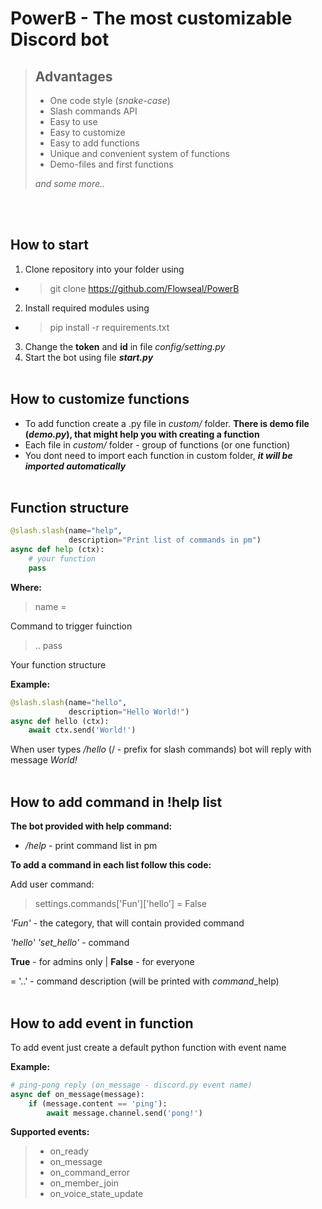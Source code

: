 # PowerB - The most customizable Discord bot
> ## **Advantages**
> - One code style (*snake-case*)
> - Slash commands API
> - Easy to use
> - Easy to customize
> - Easy to add functions
> - Unique and convenient system of functions
> - Demo-files and first functions
> 
> *and some more..*

<br><br>

## **How to start**
1) Clone repository into your folder using
- > git clone https://github.com/Flowseal/PowerB
2) Install required modules using
- > pip install -r requirements.txt
3) Change the **token** and **id** in file *config/setting.py*
4) Start the bot using file ***start.py***
<br><br>

## **How to customize functions**

* To add function create a .py file in *custom/* folder. **There is demo file (*demo.py*), that might help you with creating a function**
* Each file in *custom/* folder - group of functions (or one function)
* You dont need to import each function in custom folder, ***it will be imported automatically***
  <br><br>
## <a name="funcstruct"></a>**Function structure**
```python
@slash.slash(name="help",
             description="Print list of commands in pm")
async def help (ctx):
    # your function
    pass
```
**Where:**
> name =

Command to trigger fuinction

> .. pass

Your function structure

**Example:**

```python
@slash.slash(name="hello",
             description="Hello World!")
async def hello (ctx):
    await ctx.send('World!')
```
When user types */hello* (/ - prefix for slash commands) bot will reply with message *World!*
<br><br>

## **How to add command in !help list**
**The bot provided with help command:**
- */help* - print command list in pm

**To add a command in each list follow this code:**

Add user command:
> settings.commands['Fun']['hello'] = False

*'Fun'* - the category, that will contain provided command

*'hello'* *'set_hello'* - command

**True** - for admins only | **False** - for everyone

= '..' - command description (will be printed with *command*_help)
<br><br>

## **How to add event in function**
To add event just create a default python function with event name

**Example:**
```python
# ping-pong reply (on_message - discord.py event name)
async def on_message(message):
    if (message.content == 'ping'):
        await message.channel.send('pong!')
```

**Supported events:**
> - on_ready
> - on_message
> - on_command_error
> - on_member_join
> - on_voice_state_update
